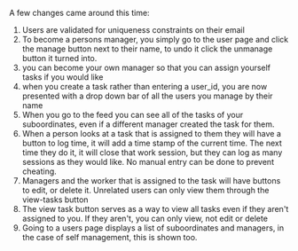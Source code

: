 A few changes came around this time:

1. Users are validated for uniqueness constraints on their email
2. To become a persons manager, you simply go to the user page and click the manage button next to their name, to
   undo it click the unmanage button it turned into.
3. you can become your own manager so that you can assign yourself tasks if you would like
4. when you create a task rather than entering a user_id, you are now presented with a drop down bar of all the
   users you manage by their name
5. When you go to the feed you can see all of the tasks of your suboordinates, even if a different manager created
   the task for them.
6. When a person looks at a task that is assigned to them they will have a button to log time, it will add a time
   stamp of the current time. The next time they do it, it will close that work session, but they can log as many
   sessions as they would like. No manual entry can be done to prevent cheating.
7. Managers and the worker that is assigned to the task will have buttons to edit, or delete it. Unrelated users
   can only view them through the view-tasks button
8. The view task button serves as a way to view all tasks even if they aren't assigned to you. If they aren't, you
   can only view, not edit or delete
9. Going to a users page displays a list of suboordinates and managers, in the case of self management, this is shown
   too.​
